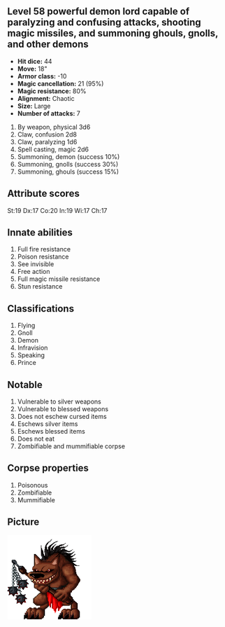 ## Level 58 powerful demon lord capable of paralyzing and confusing attacks, shooting magic missiles, and summoning ghouls, gnolls, and other demons

- **Hit dice:** 44
- **Move:** 18"
- **Armor class:** -10
- **Magic cancellation:** 21 (95%)
- **Magic resistance:** 80%
- **Alignment:** Chaotic
- **Size:** Large
- **Number of attacks:** 7
1. By weapon, physical 3d6
2. Claw, confusion 2d8
3. Claw, paralyzing 1d6
4. Spell casting, magic 2d6
5. Summoning, demon (success 10%)
6. Summoning, gnolls (success 30%)
7. Summoning, ghouls (success 15%)

## Attribute scores

St:19 Dx:17 Co:20 In:19 Wi:17 Ch:17

## Innate abilities

1. Full fire resistance
2. Poison resistance
3. See invisible
4. Free action
5. Full magic missile resistance
6. Stun resistance

## Classifications

1. Flying
2. Gnoll
3. Demon
4. Infravision
5. Speaking
6. Prince

## Notable

1. Vulnerable to silver weapons
2. Vulnerable to blessed weapons
3. Does not eschew cursed items
4. Eschews silver items
5. Eschews blessed items
6. Does not eat
7. Zombifiable and mummifiable corpse

## Corpse properties

1. Poisonous
2. Zombifiable
3. Mummifiable

## Picture

![Yeenaghu](https://github.com/hyvanmielenpelit/GnollHackTileSet/blob/main/Monsters/yeenaghu/yeenaghu.png?raw=true)
